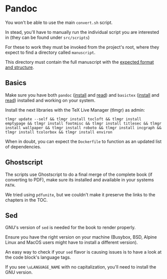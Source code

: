 # Pandoc

You won't be able to use the main `convert.sh` script.

In stead, you'll have to manually run the individual script you are interested in (they can be found under `src/scripts`)

For these to work they must be invoked from the project's root, where they expect to find a directory called `manuscript`.

This directory must contain the full manuscript with the [expected format and structure](manuscript).

## Basics

Make sure you have both `pandoc` ([install](https://tug.org/mactex/morepackages.html) and [read](https://tug.org/mactex/BasicTeX.pdf)) and `basictex` ([install](https://pandoc.org/installing.html) and [read](https://pandoc.org/MANUAL.pdf)) installed and working on your system.

Install the next libraries with the TeX Live Manager (tlmgr) as admin:

```shell
tlmgr update --self && tlmgr install tocloft && tlmgr install emptypage && tlmgr install footmisc && tlmgr install titlesec && tlmgr install wallpaper && tlmgr install roboto && tlmgr install incgraph && tlmgr install tcolorbox && tlmgr install environ
```

When in doubt, you can expect the `Dockerfile` to function as an updated list of dependencies.

## Ghostscript

The scripts use Ghostscript to do a final merge of the complete book (if converting to PDF), make sure its installed and available in your systems `PATH`.

We tried using `pdfunite`, but we couldn't make it preserve the links to the chapters in the TOC.

## Sed

GNU's version of `sed` is needed for the book to render properly.

Ensure you have the right version on your machine (Busybox, BSD, Alpine Linux and MacOS users might have to install a different version).

An easy way to check if your `sed` flavor is causing issues is to have a look at the code block's language tags.

If you see `\uLANGUAGE_NAME` with no capitalization, you'll need to install the GNU version.
